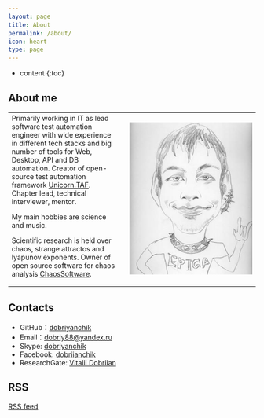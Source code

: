 ```yaml
---
layout: page
title: About
permalink: /about/
icon: heart
type: page
---
```


* content
{:toc}

## About me

<table style="border-top-width: 0px; border-bottom-width: 0px;">
    <td>
        Primarily working in IT as lead software test automation engineer with wide experience in different tech stacks and big number of tools for Web, Desktop, API and DB automation. Creator of open-source test automation framework <a href="https://unicorn-taf.github.io">Unicorn.TAF</a>. Chapter lead, technical interviewer, mentor.
        <p/>
        My main hobbies are science and music. 
        <p/>
        Scientific research is held over chaos, strange attractos and lyapunov exponents. Owner of open source software for chaos analysis <a href="https://github.com/chaossoftware">ChaosSoftware</a>.
    </td>
    <td/>
    <td style="width:250px">
        <img src="/assets/images/photo-me.jpg" alt="Photo of Me" width="250">
    </td>
</table>

## Contacts

* GitHub：[dobriyanchik](https://github.com/dobriyanchik)
* Email：[dobriy88@yandex.ru](mailto:dobriy88@yandex.ru)
* Skype: [dobriyanchik](https://join.skype.com/invite/kzYokJHlHmZN)
* Facebook: [dobriianchik](https://www.facebook.com/dobriianchik)
* ResearchGate: [Vitalii Dobriian](https://www.researchgate.net/profile/Vitalii-Dobriian)

## RSS
[RSS feed](/feed.xml)